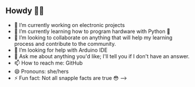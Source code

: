 ## Howdy 🤙🤙 

- 🔭 I’m currently working on electronic projects
- 🌱 I’m currently learning how to program hardware with Python 🐍
- 👯 I’m looking to collaborate on anything that will help my learning process and contribute to the community. 
- 🤔 I’m looking for help with Arduino IDE
- 💬 Ask me about anything you'd like; I'll tell you if I don't have an answer. 
- 📫 How to reach me: GitHub
- 😄 Pronouns: she/hers
- ⚡ Fun fact: Not all snapple facts are true 😳
-->
